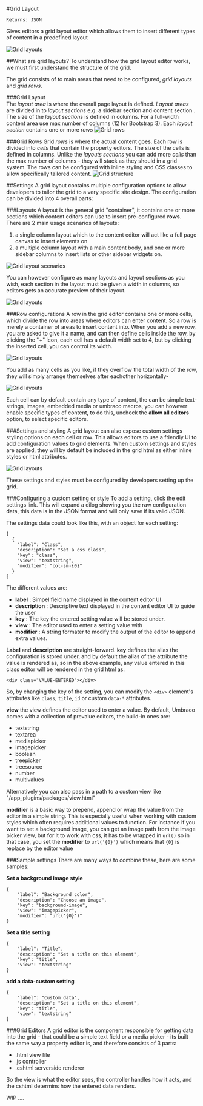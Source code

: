 #Grid Layout

`Returns: JSON`

Gives editors a grid layout editor which allows them to insert different types of content in a predefined layout

![Grid layouts](images/Grid-Layout/editor.png)



##What are grid layouts?
To understand how the grid layout editor works, we must first understand the structure of the grid.

The grid consists of to main areas that need to be configured, *grid layouts* and *grid rows*.

###Grid Layout	
The *layout area* is where the overall page layout is defined. 
*Layout areas* are divided in to *layout sections* e.g. a sidebar section and content section	. The size of the *layout sections* is defined in columns. For a full-width content area use max number of columns (12 for Bootstrap 3). Each *layout section* contains one or more *rows*
![Grid rows](images/Grid-Layout/Grid-layout-rows.jpg)

###Grid Rows
Grid *rows* is where the actual content goes. Each row is divided into *cells* that contain the property editors. The size of the cells is defined in columns. Unlike the *layouts sections* you can add more *cells* than the max number of columns - they will stack as they should in a grid system. The rows can be configured with inline styling and CSS classes to allow specifically tailored content.
![Grid structure](images/Grid-Layout/Grid-layout-NO-SIDEBAR-rows.jpg)

##Settings
A grid layout contains multiple configuration options to allow developers to tailor the grid to a very specific site design.
The configuration can be divided into 4 overall parts:

###Layouts
A layout is the general grid "container", it contains one or more sections which content editors can use to insert pre-configured **rows**. There are 2 main usage scenarios of layouts:

1. a single column layout which to the content editor will act like a full page canvas to insert elements on
2. a multiple column layout with a main content body, and one or more sidebar columns to insert lists or other sidebar widgets on.

![Grid layout scenarios](images/Grid-Layout/Grid-layout-scenarios.jpg)

You can however configure as many layouts and layout sections as you wish, each section in the layout must be given a width in columns, so editors gets an accurate preview of their layout.


![Grid layouts](images/Grid-Layout/layouts.png)


###Row configurations
A row in the grid editor contains one or more cells, which divide the row into areas where editors can enter content. So a row is merely a container of areas to insert content into. When you add a new row, you are asked to give it a name, and can then define cells inside the row, by clicking the "+" icon, each cell has a default width set to 4, but by clicking the inserted cell, you can control its width.

![Grid layouts](images/Grid-Layout/rows.png)

You add as many cells as you like, if they overflow the total width of the row, they will simply arrange themselves after eachother horizontally-

![Grid layouts](images/Grid-Layout/cells.png)

Each cell can by default contain any type of content, the can be simple text-strings, images, embedded media or umbraco macros, you can however enable specific types of content, to do this, uncheck the **allow all editors** option, to select specific editors.


###Settings and styling
A grid layout can also expose custom settings styling options on each cell or row. This allows editors to use a friendly UI to add configuration values to grid elements. When custom settings and styles are applied, they will by default be included in the grid html as either inline styles or html attributes.

![Grid layouts](images/Grid-Layout/settings.png)

These settings and styles must be configured by developers setting up the grid.

###Configuring a custom setting or style
To add a setting, click the edit settings link. This will expand a dilog showing you the raw configuration data, this data is in the JSON format and will only save if its valid JSON.

The settings data could look like this, with an object for each setting:

    [
      {
        "label": "Class",
        "description": "Set a css class",
        "key": "class",
        "view": "textstring",
        "modifier": "col-sm-{0}"
      }
    ]

The different values are:

- **label** : Simpel field name displayed in the content editor UI
- **description** : Descriptive text displayed in the content editor UI to guide the user
- **key** : The key the entered setting value will be stored under.
- **view** : The editor used to enter a setting value with
- **modifier** : A string formater to modify the output of the editor to append extra values.

**Label** and **description** are straight-forward. **key** defines the alias the configuration is stored under, and by default the alias of the attribute the value is rendered as, so in the above example, any value entered in this class editor will be rendered in the grid html as:

    <div class="VALUE-ENTERED"></div>

So, by changing the key of the setting, you can modify the `<div>` element's attributes like `class`, `title`, `id` or custom `data-*` attributes.


**view** the view defines the editor used to enter a value. By default, Umbraco comes with a collection of prevalue editors, the build-in ones are:

- textstring
- textarea
- mediapicker
- imagepicker
- boolean
- treepicker
- treesource
- number
- multivalues

Alternatively you can also pass in a path to a custom view like "/app_plugins/packages/view.html"


**modifier** is a basic way to prepend, append or wrap the value from the editor in a simple string. This is especially useful when working with custom styles which often requires additional values to function. For instance if you want to set a background image, you can get an image path from the image picker view, but for it to work with css, it has to be wrapped in `url()` so in that case, you set the **modifier** to `url('{0}')` which means that `{0}` is replace by the editor value


###Sample settings
There are many ways to combine these, here are some samples:

**Set a background image style**

    {
        "label": "Background color",
        "description": "Choose an image",
        "key": "background-image",
        "view": "imagepicker",
        "modifier": "url('{0}')"
    }


**Set a title setting**

    {
        "label": "Title",
        "description": "Set a title on this element",
        "key": "title",
        "view": "textstring"
    }


**add a data-custom setting**

    {
        "label": "Custom data",
        "description": "Set a title on this element",
        "key": "title",
        "view": "textstring"
    }



###Grid Editors
A grid editor is the component responsible for getting data into the grid - that could be a simple text field or a media picker - its built the same way a property editor is, and therefore consists of 3 parts:

- .html view file
- .js controller
- .cshtml serverside renderer

So the view is what the editor sees, the controller handles how it acts, and the cshtml determins how the entered data renders.

WIP ....
